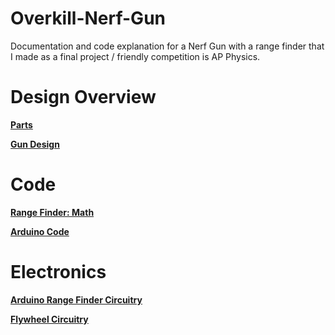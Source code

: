# Overkill-Nerf-Gun

Documentation and code explanation for a Nerf Gun with a range finder that I made as a final project / friendly competition is AP Physics.

# Design Overview

**[Parts](README/Parts.md)**

**[Gun Design](README/Gun%20Design.md)**

# Code

**[Range Finder: Math](README/Range%20Finder%20Math.md)**

**[Arduino Code](README/Arduino%20Code.md)**

# Electronics

**[Arduino Range Finder Circuitry](README/Arduino%20Range%20Finder%20Circuitry.md)**

**[Flywheel Circuitry](README/Flywheel%20Circuitry.md)**